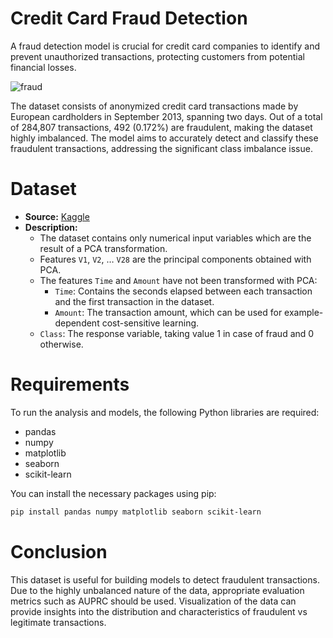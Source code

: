 # Credit Card Fraud Detection
A fraud detection model is crucial for credit card companies to identify and prevent unauthorized transactions, protecting customers from potential financial losses.


![fraud](https://github.com/Anamika200310/Codsoft/assets/157677070/dbe6ea1b-c561-4231-9414-77cea52ae7e9)

The dataset consists of anonymized credit card transactions made by European cardholders in September 2013, spanning two days. Out of a total of 284,807 transactions, 492 (0.172%) are fraudulent, making the dataset highly imbalanced. The model aims to accurately detect and classify these fraudulent transactions, addressing the significant class imbalance issue.
# Dataset

- **Source:** [Kaggle](https://www.kaggle.com/datasets/mlg-ulb/creditcardfraud/data)
- **Description:**
  - The dataset contains only numerical input variables which are the result of a PCA transformation.
  - Features `V1`, `V2`, … `V28` are the principal components obtained with PCA.
  - The features `Time` and `Amount` have not been transformed with PCA:
    - `Time`: Contains the seconds elapsed between each transaction and the first transaction in the dataset.
    - `Amount`: The transaction amount, which can be used for example-dependent cost-sensitive learning.
  - `Class`: The response variable, taking value 1 in case of fraud and 0 otherwise.

# Requirements

To run the analysis and models, the following Python libraries are required:

- pandas
- numpy
- matplotlib
- seaborn
- scikit-learn

You can install the necessary packages using pip:

```bash
pip install pandas numpy matplotlib seaborn scikit-learn
```
# Conclusion

This dataset is useful for building models to detect fraudulent transactions. Due to the highly unbalanced nature of the data, appropriate evaluation metrics such as AUPRC should be used. Visualization of the data can provide insights into the distribution and characteristics of fraudulent vs legitimate transactions.
